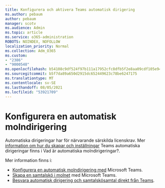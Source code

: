 ```yaml
---
title: Konfigurera och aktivera Teams automatisk dirigering
ms.author: pebaum
author: pebaum
manager: scotv
ms.audience: Admin
ms.topic: article
ms.service: o365-administration
ROBOTS: NOINDEX, NOFOLLOW
localization_priority: Normal
ms.collection: Adm_O365
ms.custom:
- "2386"
- "9000548"
ms.openlocfilehash: b54108c9df524f97b111a17952cfc8dfb5f2e8aa09cdf105e9452fcc27dc1028
ms.sourcegitcommit: b5f7da89a650d2915dc652449623c78be6247175
ms.translationtype: MT
ms.contentlocale: sv-SE
ms.lasthandoff: 08/05/2021
ms.locfileid: "53921709"
---
```

# <a name="set-up-a-cloud-auto-attendant"></a>Konfigurera en automatisk molndirigering

Automatiska dirigeringar har för närvarande särskilda licenskrav. Mer [information om hur du skapar och inställningar](https://docs.microsoft.com/microsoftteams/what-are-phone-system-auto-attendants) Teams automatiska dirigeringar finns i Vad är automatiska molndirigeringar?. 

Mer information finns i:

- [Konfigurera en automatisk molndirigering med](https://docs.microsoft.com/microsoftteams/create-a-phone-system-auto-attendant) Microsoft Teams. 
- [Skapa en samtalskö i molnet](https://docs.microsoft.com/microsoftteams/create-a-phone-system-call-queue) med Microsoft Teams. 
- [Besvara automatisk dirigering och samtalskösamtal direkt från Teams](https://docs.microsoft.com/microsoftteams/answer-auto-attendant-and-call-queue-calls). 